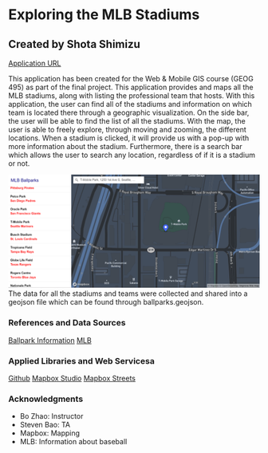 # Exploring the MLB Stadiums

## Created by Shota Shimizu

[Application URL](https://shimizusuw.github.io/geog495_final/index.html)

This application has been created for the Web & Mobile GIS course (GEOG 495) as part of the final project. This application provides and maps all the MLB stadiums, along with listing the professional team that hosts. With this application, the user can find all of the stadiums and information on which team is located there through a geographic visualization. 
On the side bar, the user will be able to find the list of all the stadiums. With the map, the user is able to freely explore, through moving and zooming, the different locations. When a stadium is clicked, it will provide us with a pop-up with more information about the stadium. Furthermore, there is a search bar which allows the user to search any location, regardless of if it is a stadium or not. 

![Search Screenshot](assets/Search.PNG)
The data for all the stadiums and teams were collected and shared into a geojson file which can be found through ballparks.geojson. 

### References and Data Sources
[Ballpark Information](https://www.ballparksofbaseball.com/)
[MLB](https://www.mlb.com/)

### Applied Libraries and Web Servicesa
[Github](https://github.com/)
[Mapbox Studio](https://studio.mapbox.com/)
[Mapbox Streets](https://www.mapbox.com/maps/streets)


### Acknowledgments
<ul>
    <li> Bo Zhao: Instructor
    <li> Steven Bao: TA
    <li> Mapbox: Mapping
    <li> MLB: Information about baseball
</ul>